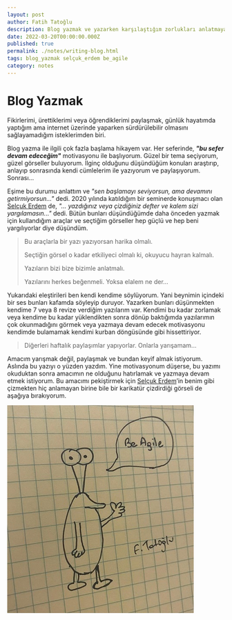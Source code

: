 ```yaml
---
layout: post
author: Fatih Tatoğlu
description: Blog yazmak ve yazarken karşılaştığım zorlukları anlatmaya çalıştım. Motivasyon kaynağım olacak bir yazı.
date: 2022-03-20T00:00:00.000Z
published: true
permalink: ./notes/writing-blog.html
tags: blog_yazmak selçuk_erdem be_agile
category: notes
---
```


# Blog Yazmak

Fikirlerimi, ürettiklerimi veya öğrendiklerimi paylaşmak, günlük hayatımda yaptığım ama internet üzerinde yaparken sürdürülebilir olmasını sağlayamadığım isteklerimden biri.

Blog yazma ile ilgili çok fazla başlama hikayem var. Her seferinde, ***"bu sefer devam edeceğim"*** motivasyonu ile başlıyorum. Güzel bir tema seçiyorum, güzel görseller buluyorum. İlginç olduğunu düşündüğüm konuları araştırıp, anlayıp sonrasında kendi cümlelerim ile yazıyorum ve paylaşıyorum. Sonrası...

Eşime bu durumu anlattım ve *"sen başlamayı seviyorsun, ama devamını getirmiyorsun..."* dedi. 2020 yılında katıldığım bir seminerde konuşmacı olan [Selçuk Erdem](https://twitter.com/selcukerdem "Selçuk Erdem") de, *"... yazdığınız veya çizdiğiniz defter ve kalem sizi yargılamasın..."* dedi. Bütün bunları düşündüğümde daha önceden yazmak için kullandığım araçlar ve seçtiğim görseller hep güçlü ve hep beni yargılıyorlar diye düşündüm.

> Bu araçlarla bir yazı yazıyorsan harika olmalı.
>
> Seçtiğin görsel o kadar etkiliyeci olmalı ki, okuyucu hayran kalmalı.
>
> Yazıların bizi bize bizimle anlatmalı.
>
> Yazılarını herkes beğenmeli. Yoksa elalem ne der...

Yukarıdaki eleştirileri ben kendi kendime söylüyorum. Yani beynimin içindeki bir ses bunları kafamda söyleyip duruyor. Yazarken bunları düşünmekten kendime 7 veya 8 revize verdiğim yazılarım var. Kendimi bu kadar zorlamak veya kendime bu kadar yüklendikten sonra dönüp baktığımda yazılarımın çok okunmadığını görmek veya yazmaya devam edecek motivasyonu kendimde bulamamak kendimi kurban döngüsünde gibi hissettiriyor.

> Diğerleri haftalık paylaşımlar yapıyorlar. Onlarla yarışamam...

Amacım yarışmak değil, paylaşmak ve bundan keyif almak istiyorum. Aslında bu yazıyı o yüzden yazdım. Yine motivasyonum düşerse, bu yazımı okuduktan sonra amacımın ne olduğunu hatırlamak ve yazmaya devam etmek istiyorum. Bu amacımı pekiştirmek için [Selçuk Erdem](https://twitter.com/selcukerdem)’in benim gibi çizmekten hiç anlamayan birine bile bir karikatür çizdirdiği görseli de aşağıya bırakıyorum.

[![Be Agile](../image/be-agile-cartoon.jpg "Be Agile")](https://www.instagram.com/p/CH2zB56hMWV)
